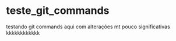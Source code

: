 # teste_git_commands
testando git commands aqui com alterações mt pouco significativas kkkkkkkkkkkk
